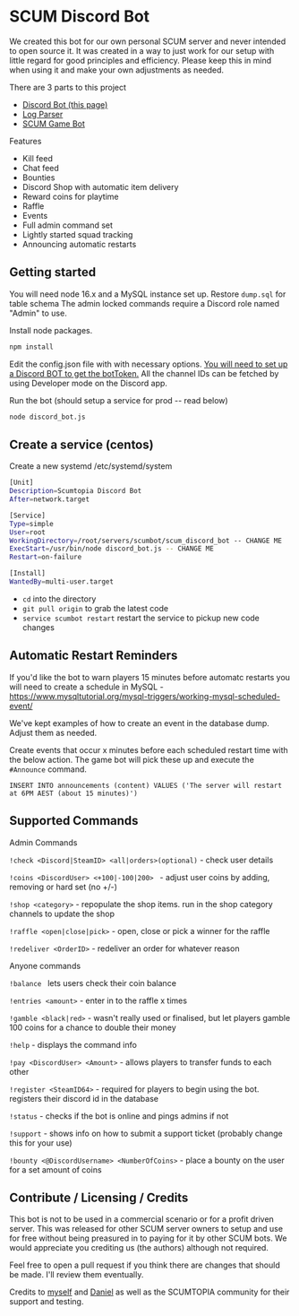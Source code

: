 # SCUM Discord Bot

We created this bot for our own personal SCUM server and never intended to open source it. It was created in a way to just work for our setup with little regard for good principles and efficiency. Please keep this in mind when using it and make your own adjustments as needed.

There are 3 parts to this project
 - [Discord Bot (this page)](https://github.com/CodingByHarry/scum_discord_bot_os)
 - [Log Parser](https://github.com/CodingByHarry/scum_log_parser_os)
 - [SCUM Game Bot](https://github.com/CodingByHarry/scum_game_bot_os)

Features
 - Kill feed
 - Chat feed
 - Bounties
 - Discord Shop with automatic item delivery
 - Reward coins for playtime
 - Raffle
 - Events
 - Full admin command set
 - Lightly started squad tracking
 - Announcing automatic restarts

## Getting started

You will need node 16.x and a MySQL instance set up.
Restore `dump.sql` for table schema
The admin locked commands require a Discord role named "Admin" to use.

Install node packages.

```sh
npm install
```

Edit the config.json file with with necessary options. [You will need to set up a Discord BOT to get the botToken.](https://discord.com/developers/applications) All the channel IDs can be fetched by using Developer mode on the Discord app.

Run the bot (should setup a service for prod -- read below)

```sh
node discord_bot.js
```

## Create a service (centos)

Create a new systemd /etc/systemd/system

```sh
[Unit]
Description=Scumtopia Discord Bot
After=network.target

[Service]
Type=simple
User=root
WorkingDirectory=/root/servers/scumbot/scum_discord_bot -- CHANGE ME
ExecStart=/usr/bin/node discord_bot.js -- CHANGE ME
Restart=on-failure

[Install]
WantedBy=multi-user.target
```

- `cd` into the directory
- `git pull origin` to grab the latest code
- `service scumbot restart` restart the service to pickup new code changes

## Automatic Restart Reminders

If you'd like the bot to warn players 15 minutes before automatc restarts you will need to create a schedule in MySQL - https://www.mysqltutorial.org/mysql-triggers/working-mysql-scheduled-event/

We've kept examples of how to create an event in the database dump. Adjust them as needed.

Create events that occur x minutes before each scheduled restart time with the below action. The game bot will pick these up and execute the `#Announce` command.

`INSERT INTO announcements (content) VALUES ('The server will restart at 6PM AEST (about 15 minutes)')`

## Supported Commands

Admin Commands

`!check <Discord|SteamID> <all|orders>(optional)` - check user details

`!coins <DiscordUser> <+100|-100|200> ` - adjust user coins by adding, removing or hard set (no +/-)

`!shop <category>` - repopulate the shop items. run in the shop category channels to update the shop

`!raffle <open|close|pick>` - open, close or pick a winner for the raffle

`!redeliver <OrderID>` - redeliver an order for whatever reason

Anyone commands

`!balance ` lets users check their coin balance

`!entries <amount>` - enter in to the raffle x times

`!gamble <black|red>` - wasn't really used or finalised, but let players gamble 100 coins for a chance to double their money

`!help` - displays the command info

`!pay <DiscordUser> <Amount>` - allows players to transfer funds to each other

`!register <SteamID64>` - required for players to begin using the bot. registers their discord id in the database

`!status` - checks if the bot is online and pings admins if not

`!support` - shows info on how to submit a support ticket (probably change this for your use)

`!bounty <@DiscordUsername> <NumberOfCoins>` - place a bounty on the user for a set amount of coins

## Contribute / Licensing / Credits
This bot is not to be used in a commercial scenario or for a profit driven server. This was released for other SCUM server owners to setup and use for free without being preasured in to paying for it by other SCUM bots. We would appreciate you crediting us (the authors) although not required.

Feel free to open a pull request if you think there are changes that should be made. I'll review them eventually.

Credits to [myself](https://github.com/CodingByHarry/) and [Daniel](https://github.com/danieldraper) as well as the SCUMTOPIA community for their support and testing.
